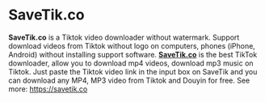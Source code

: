 # SaveTik.co
<b>SaveTik.co</b> is a Tiktok video downloader without watermark. Support download videos from Tiktok without logo on computers, phones (iPhone, Android) without installing support software.
<a href="https://savetik.co" rel="nofollow"><b>SaveTik.co</b></a> is the best TikTok downloader, allow you to download mp4 videos, download mp3 music on Tiktok. Just paste the Tiktok video link in the input box on SaveTik and you can download any MP4, MP3 video from Tiktok and Douyin for free.
See more: <a href="https://savetik.co/en">https://savetik.co</a>
